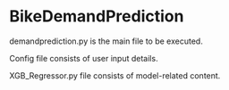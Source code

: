 # BikeDemandPrediction

demandprediction.py is the main file to be executed. 

Config file consists of user input details. 

XGB_Regressor.py file consists of model-related content.